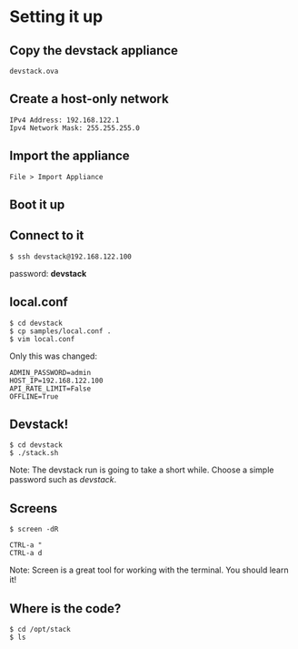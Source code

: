 # Setting it up


## Copy the devstack appliance

 `devstack.ova`


## Create a host-only network

    IPv4 Address: 192.168.122.1
    Ipv4 Network Mask: 255.255.255.0


## Import the appliance

 `File > Import Appliance`


## Boot it up


## Connect to it

    $ ssh devstack@192.168.122.100

password: **devstack**


## local.conf

    $ cd devstack
    $ cp samples/local.conf .
    $ vim local.conf

Only this was changed:

    ADMIN_PASSWORD=admin
    HOST_IP=192.168.122.100
    API_RATE_LIMIT=False
    OFFLINE=True


## Devstack!

    $ cd devstack
    $ ./stack.sh

Note: The devstack run is going to take a short while.  Choose a simple
password such as *devstack*.


## Screens

    $ screen -dR

    CTRL-a "
    CTRL-a d

Note: Screen is a great tool for working with the terminal.  You should learn
it!


## Where is the code?

    $ cd /opt/stack
    $ ls
